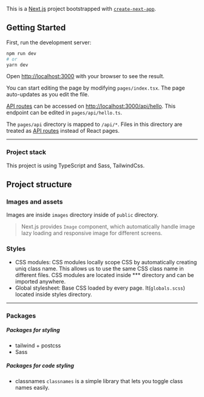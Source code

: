 This is a [Next.js](https://nextjs.org/) project bootstrapped with [`create-next-app`](https://github.com/vercel/next.js/tree/canary/packages/create-next-app).

## Getting Started

First, run the development server:

```bash
npm run dev
# or
yarn dev
```

Open [http://localhost:3000](http://localhost:3000) with your browser to see the result.

You can start editing the page by modifying `pages/index.tsx`. The page auto-updates as you edit the file.

[API routes](https://nextjs.org/docs/api-routes/introduction) can be accessed on [http://localhost:3000/api/hello](http://localhost:3000/api/hello). This endpoint can be edited in `pages/api/hello.ts`.

The `pages/api` directory is mapped to `/api/*`. Files in this directory are treated as [API routes](https://nextjs.org/docs/api-routes/introduction) instead of React pages.

---
### Project stack
This project is using TypeScript and Sass, TailwindCss.  

## Project structure
### Images and assets
Images are inside `images` directory inside of `public` directory.
> Next.js provides `Image` component, which automatically handle image lazy loading and responsive image for different screens. 

### Styles
- CSS modules: CSS modules locally scope CSS by automatically creating uniq class name. This allows us to use the same CSS class name in different files. CSS modules are located inside *** directory and can be imported anywhere.
- Global stylesheet: Base CSS loaded by every page. It(`globals.scss`) located inside styles directory.





---
### Packages
##### Packages for styling
- tailwind + postcss
- Sass
##### Packages for code styling
- classnames
`classnames` is a simple library that lets you toggle class names easily.